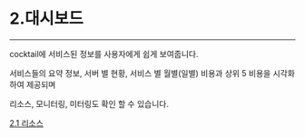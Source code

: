 # 2.대시보드

---

cocktail에 서비스된 정보를 사용자에게 쉽게 보여줍니다.

서비스들의 요약 정보, 서버 별 현황, 서비스 별 월별\(일별\) 비용과 상위 5 비용을 시각화하여 제공되며

리소스, 모니터링, 미터링도 확인 할 수 있습니다.

[2.1 리소스](/b300-c2dc-bcf4-b4dc/b9ac-c18c-c2a4.md)



